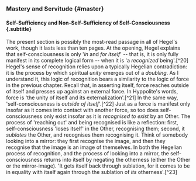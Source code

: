 ### Mastery and Servitude {#master}
#### Self-Sufficiency and Non-Self-Sufficiency of Self-Consciousness {.subtitle}

The present section is possibly the most-read passage in all of Hegel's work,
though it lasts less than ten pages. At the opening, Hegel explains that
self-consciousness is only '*in* and *for itself*' -- that is, it is only fully
manifest in its complete logical form -- when it is 'a *recognized* being'.[^20]
Hegel's sense of recognition relies upon a typically Hegelian contradiction: it
is the process by which spiritual *unity* emerges out of a *doubling*. As I
understand it, this logic of recognition bears a similarity to the logic of
force in the previous chapter. Recall that, in asserting itself, force reaches
outside of itself and presses up against an external force. In Hyppolite's
words, force is 'the unity of itself and its externalization'.[^21] In the same
way, 'self-consciousness is *outside of itself*'.[^22] Just as a force is
manifest only insofar as it comes into contact with another force, so too does
self-consciousness only exist insofar as it is *recognised to exist* by an
Other. The process of 'reaching out' and being recognised is like a reflection:
first, self-consciousness 'loses itself' in the Other, recognising them; second,
it *sublates* the Other, and recognises them recognising it. Think of somebody
looking into a mirror: they first recognise the image, and then they recognise
that the image is an image of themselves. In both the Hegelian process of
recognition, and the process of looking into a mirror, the self-consciousness
returns into itself by negating the otherness (either the Other or the
mirror-image). 'It gets itself back through sublation, for it comes to be in
equality with itself again through the sublation of *its* otherness'.[^23]
